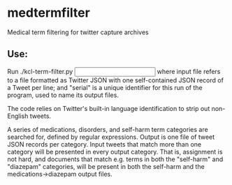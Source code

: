 # medtermfilter
Medical term filtering for twitter capture archives

## Use:

Run
  ./kcl-term-filter.py <input file> <serial>
where input file refers to a file formatted as Twitter JSON with one self-contained JSON record of a Tweet per line; and "serial" is a unique identifier for this run of the program, used to name its output files.

The code relies on Twitter's built-in language identification to strip out non-English tweets.

A series of medications, disorders, and self-harm term categories are searched for, defined by regular expressions. Output is one file of tweet JSON records per category. Input tweets that match more than one category will be presented in every output category. That is, assignment is not hard, and documents that match e.g. terms in both the "self-harm" and "diazepam" categories, will be present in both the self-harm and the medications->diazepam output files.
